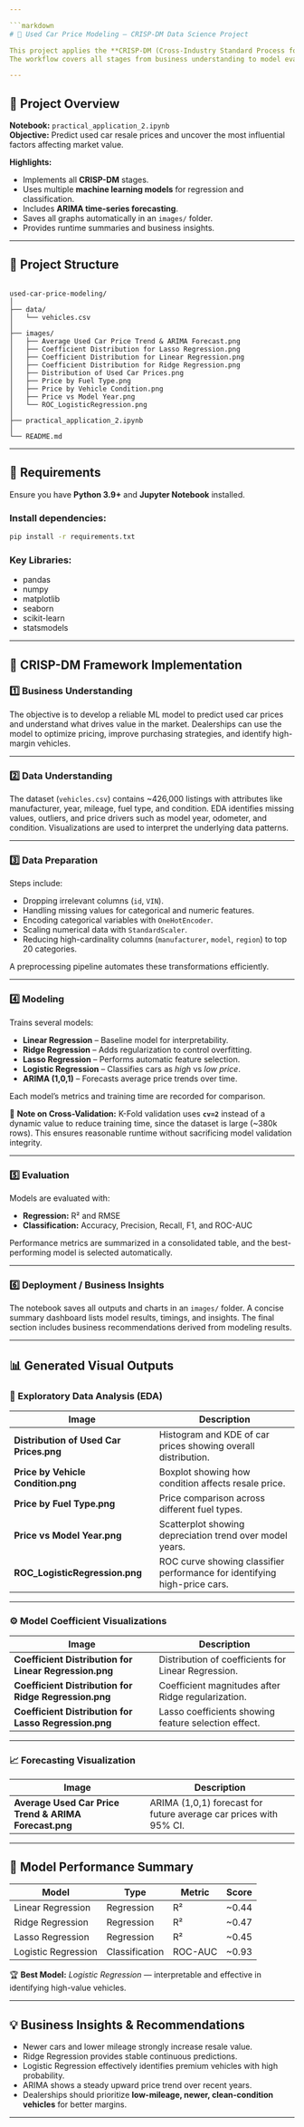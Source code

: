 ```yaml
---

```markdown
# 🚗 Used Car Price Modeling — CRISP-DM Data Science Project

This project applies the **CRISP-DM (Cross-Industry Standard Process for Data Mining)** methodology to analyze and model **used car resale prices**.  
The workflow covers all stages from business understanding to model evaluation and deployment, implemented in a single Jupyter Notebook.

---
```


## 🧭 Project Overview

**Notebook:** `practical_application_2.ipynb`  
**Objective:** Predict used car resale prices and uncover the most influential factors affecting market value.

**Highlights:**
- Implements all **CRISP-DM** stages.  
- Uses multiple **machine learning models** for regression and classification.  
- Includes **ARIMA time-series forecasting**.  
- Saves all graphs automatically in an `images/` folder.  
- Provides runtime summaries and business insights.

---

## 📁 Project Structure

```

used-car-price-modeling/
│
├── data/
│   └── vehicles.csv
│
├── images/
│   ├── Average Used Car Price Trend & ARIMA Forecast.png
│   ├── Coefficient Distribution for Lasso Regression.png
│   ├── Coefficient Distribution for Linear Regression.png
│   ├── Coefficient Distribution for Ridge Regression.png
│   ├── Distribution of Used Car Prices.png
│   ├── Price by Fuel Type.png
│   ├── Price by Vehicle Condition.png
│   ├── Price vs Model Year.png
│   └── ROC_LogisticRegression.png
│
├── practical_application_2.ipynb
│
└── README.md

````

---

## 🧰 Requirements

Ensure you have **Python 3.9+** and **Jupyter Notebook** installed.

### Install dependencies:
```bash
pip install -r requirements.txt
````

### Key Libraries:

* pandas
* numpy
* matplotlib
* seaborn
* scikit-learn
* statsmodels

---

## 🧹 CRISP-DM Framework Implementation

### 1️⃣ Business Understanding

The objective is to develop a reliable ML model to predict used car prices and understand what drives value in the market.
Dealerships can use the model to optimize pricing, improve purchasing strategies, and identify high-margin vehicles.

---

### 2️⃣ Data Understanding

The dataset (`vehicles.csv`) contains ~426,000 listings with attributes like manufacturer, year, mileage, fuel type, and condition.
EDA identifies missing values, outliers, and price drivers such as model year, odometer, and condition.
Visualizations are used to interpret the underlying data patterns.

---

### 3️⃣ Data Preparation

Steps include:

* Dropping irrelevant columns (`id`, `VIN`).
* Handling missing values for categorical and numeric features.
* Encoding categorical variables with `OneHotEncoder`.
* Scaling numerical data with `StandardScaler`.
* Reducing high-cardinality columns (`manufacturer`, `model`, `region`) to top 20 categories.

A preprocessing pipeline automates these transformations efficiently.

---

### 4️⃣ Modeling

Trains several models:

* **Linear Regression** – Baseline model for interpretability.
* **Ridge Regression** – Adds regularization to control overfitting.
* **Lasso Regression** – Performs automatic feature selection.
* **Logistic Regression** – Classifies cars as *high* vs *low price*.
* **ARIMA (1,0,1)** – Forecasts average price trends over time.

Each model’s metrics and training time are recorded for comparison.

📌 **Note on Cross-Validation:**
K-Fold validation uses **`cv=2`** instead of a dynamic value to reduce training time, since the dataset is large (~380k rows).
This ensures reasonable runtime without sacrificing model validation integrity.

---

### 5️⃣ Evaluation

Models are evaluated with:

* **Regression:** R² and RMSE
* **Classification:** Accuracy, Precision, Recall, F1, and ROC-AUC

Performance metrics are summarized in a consolidated table, and the best-performing model is selected automatically.

---

### 6️⃣ Deployment / Business Insights

The notebook saves all outputs and charts in an `images/` folder.
A concise summary dashboard lists model results, timings, and insights.
The final section includes business recommendations derived from modeling results.

---

## 📊 Generated Visual Outputs

### 🧩 Exploratory Data Analysis (EDA)

| Image                                   | Description                                                               |
| --------------------------------------- | ------------------------------------------------------------------------- |
| **Distribution of Used Car Prices.png** | Histogram and KDE of car prices showing overall distribution.             |
| **Price by Vehicle Condition.png**      | Boxplot showing how condition affects resale price.                       |
| **Price by Fuel Type.png**              | Price comparison across different fuel types.                             |
| **Price vs Model Year.png**             | Scatterplot showing depreciation trend over model years.                  |
| **ROC_LogisticRegression.png**          | ROC curve showing classifier performance for identifying high-price cars. |

---

### ⚙️ Model Coefficient Visualizations

| Image                                                  | Description                                          |
| ------------------------------------------------------ | ---------------------------------------------------- |
| **Coefficient Distribution for Linear Regression.png** | Distribution of coefficients for Linear Regression.  |
| **Coefficient Distribution for Ridge Regression.png**  | Coefficient magnitudes after Ridge regularization.   |
| **Coefficient Distribution for Lasso Regression.png**  | Lasso coefficients showing feature selection effect. |

---

### 📈 Forecasting Visualization

| Image                                                 | Description                                                       |
| ----------------------------------------------------- | ----------------------------------------------------------------- |
| **Average Used Car Price Trend & ARIMA Forecast.png** | ARIMA (1,0,1) forecast for future average car prices with 95% CI. |

---

## 🧮 Model Performance Summary

| Model               | Type           | Metric  | Score |
| ------------------- | -------------- | ------- | ----- |
| Linear Regression   | Regression     | R²      | ~0.44 |
| Ridge Regression    | Regression     | R²      | ~0.47 |
| Lasso Regression    | Regression     | R²      | ~0.45 |
| Logistic Regression | Classification | ROC-AUC | ~0.93 |

🏆 **Best Model:** *Logistic Regression* — interpretable and effective in identifying high-value vehicles.

---

## 💡 Business Insights & Recommendations

* Newer cars and lower mileage strongly increase resale value.
* Ridge Regression provides stable continuous predictions.
* Logistic Regression effectively identifies premium vehicles with high probability.
* ARIMA shows a steady upward price trend over recent years.
* Dealerships should prioritize **low-mileage, newer, clean-condition vehicles** for better margins.

---

